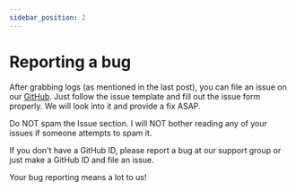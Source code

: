 ```yaml
---
sidebar_position: 2
---
```


# Reporting a bug #

After grabbing logs (as mentioned in the last post), you can file an issue on our [GitHub](https://github.com/JamieHoSzeYui/pixel-infra/issues). Just follow the issue template and fill out the issue form properly. We will look into it and provide a fix ASAP.

Do NOT spam the Issue section. I will NOT bother reading any of your issues if someone attempts to spam it.

If you don't have a GitHub ID, please report a bug at our support group or just make a GitHub ID and file an issue.

Your bug reporting means a lot to us!